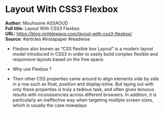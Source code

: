 # Layout With CSS3 Flexbox

**Author:** Mouhssine ASSAOUD  
**Full title:** Layout With CSS3 Flexbox  
**URL:** https://blog.nimbleways.com/layout-with-css3-flexbox/  
**Source:** #articles #instapaper #readwise

- Flexbox also known as “CSS flexible box Layout” is a modern layout model introduced in CSS3 in order to easily build complex flexible and responsive layouts based on the free space. 
   
- Why use Flexbox ? 
   
- Then other CSS properties came around to align elements side by side in a row such as float, position and display:inline. But laying out with only these properties is truly a tedious task, and often gives tenuous results with inconsisencies across different browsers. In addition, it is particularly an ineffective way when targeting mutliple screen sizes, which is usually the case nowadays 
   
